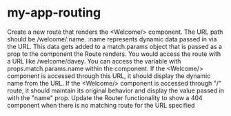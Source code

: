 # my-app-routing
Create a new route that renders the &lt;Welcome/> component. The URL path should be /welcome/:name. :name represents dynamic data passed in via the URL. This data gets added to a match.params object that is passed as a prop to the component the Route renders. You would access the route with a URL like /welcome/davey. You can access the variable with props.match.params.name within the component. If the &lt;Welcome/> component is accessed through this URL, it should display the dynamic name from the URL. If the &lt;Welcome/> component is accessed through "/" route, it should maintain its original behavior and display the value passed in with the "name" prop. Update the Router functionality to show a 404 component when there is no matching route for the URL specified
